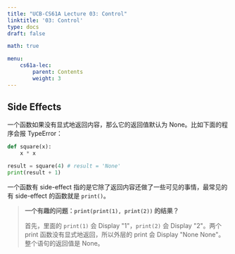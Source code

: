 ```yaml
---
title: "UCB-CS61A Lecture 03: Control"
linktitle: '03: Control'
type: docs
draft: false

math: true

menu:
    cs61a-lec:
        parent: Contents
        weight: 3
---
```


## Side Effects

一个函数如果没有显式地返回内容，那么它的返回值默认为 None。比如下面的程序会报 TypeError：

```python
def square(x):
    x * x

result = square(4) # result = 'None'
print(result + 1)
```

一个函数有 side-effect 指的是它除了返回内容还做了一些可见的事情，最常见的有 side-effect 的函数就是 `print()`。

> **一个有趣的问题：`print(print(1), print(2))` 的结果？**
>
> 首先，里面的 `print(1)` 会 Display "1"，`print(2)` 会 Display "2"。两个 print 函数没有显式地返回，所以外层的 print 会 Display "None None"。整个语句的返回值是 None。

